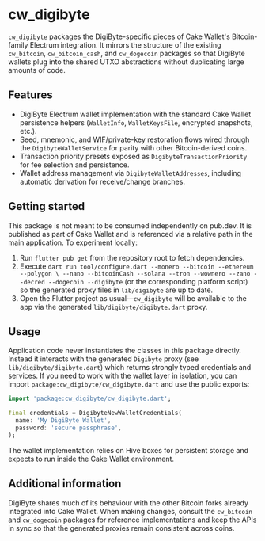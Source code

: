 # cw_digibyte

`cw_digibyte` packages the DigiByte-specific pieces of Cake Wallet's
Bitcoin-family Electrum integration. It mirrors the structure of the
existing `cw_bitcoin`, `cw_bitcoin_cash`, and `cw_dogecoin` packages so
that DigiByte wallets plug into the shared UTXO abstractions without
duplicating large amounts of code.

## Features

- DigiByte Electrum wallet implementation with the standard Cake Wallet
  persistence helpers (`WalletInfo`, `WalletKeysFile`, encrypted
  snapshots, etc.).
- Seed, mnemonic, and WIF/private-key restoration flows wired through the
  `DigibyteWalletService` for parity with other Bitcoin-derived coins.
- Transaction priority presets exposed as `DigibyteTransactionPriority`
  for fee selection and persistence.
- Wallet address management via `DigibyteWalletAddresses`, including
  automatic derivation for receive/change branches.

## Getting started

This package is not meant to be consumed independently on pub.dev. It is
published as part of Cake Wallet and is referenced via a relative path in
the main application. To experiment locally:

1. Run `flutter pub get` from the repository root to fetch dependencies.
2. Execute `dart run tool/configure.dart --monero --bitcoin --ethereum --polygon \
   --nano --bitcoinCash --solana --tron --wownero --zano --decred --dogecoin --digibyte`
   (or the corresponding platform script) so the generated proxy files in
   `lib/digibyte` are up to date.
3. Open the Flutter project as usual—`cw_digibyte` will be available to
   the app via the generated `lib/digibyte/digibyte.dart` proxy.

## Usage

Application code never instantiates the classes in this package directly.
Instead it interacts with the generated `Digibyte` proxy (see
`lib/digibyte/digibyte.dart`) which returns strongly typed credentials and
services. If you need to work with the wallet layer in isolation, you can
import `package:cw_digibyte/cw_digibyte.dart` and use the public exports:

```dart
import 'package:cw_digibyte/cw_digibyte.dart';

final credentials = DigibyteNewWalletCredentials(
  name: 'My DigiByte Wallet',
  password: 'secure passphrase',
);
```

The wallet implementation relies on Hive boxes for persistent storage and
expects to run inside the Cake Wallet environment.

## Additional information

DigiByte shares much of its behaviour with the other Bitcoin forks already
integrated into Cake Wallet. When making changes, consult the `cw_bitcoin`
and `cw_dogecoin` packages for reference implementations and keep the APIs
in sync so that the generated proxies remain consistent across coins.
